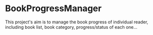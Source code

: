 # BookProgressManager
This project's aim is to manage the book progress of individual reader, including book list, book category, progress/status of each one...
